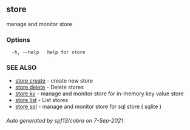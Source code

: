 ## store

manage and monitor store

### Options

```
  -h, --help   help for store
```

### SEE ALSO

* [store create](store_create.md)	 - create new store
* [store delete](store_delete.md)	 - Delete stores
* [store kv](store_kv.md)	 - manage and monitor store for in-memory key value store
* [store list](store_list.md)	 - List stores
* [store sql](store_sql.md)	 - manage and monitor store for sql store ( sqlite )

###### Auto generated by spf13/cobra on 7-Sep-2021
